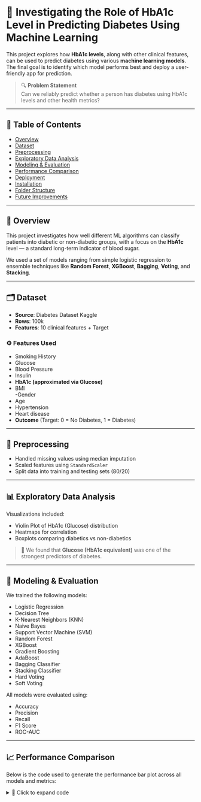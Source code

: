 # 🧪 Investigating the Role of HbA1c Level in Predicting Diabetes Using Machine Learning

This project explores how **HbA1c levels**, along with other clinical features, can be used to predict diabetes using various **machine learning models**. The final goal is to identify which model performs best and deploy a user-friendly app for prediction.

> 🔍 **Problem Statement**  
> Can we reliably predict whether a person has diabetes using HbA1c levels and other health metrics?

---

## 📂 Table of Contents

- [Overview](#overview)
- [Dataset](#dataset)
- [Preprocessing](#preprocessing)
- [Exploratory Data Analysis](#exploratory-data-analysis)
- [Modeling & Evaluation](#modeling--evaluation)
- [Performance Comparison](#performance-comparison)
- [Deployment](#deployment)
- [Installation](#installation)
- [Folder Structure](#folder-structure)
- [Future Improvements](#future-improvements)

---

## 🧠 Overview

This project investigates how well different ML algorithms can classify patients into diabetic or non-diabetic groups, with a focus on the **HbA1c** level — a standard long-term indicator of blood sugar.

We used a set of models ranging from simple logistic regression to ensemble techniques like **Random Forest**, **XGBoost**, **Bagging**, **Voting**, and **Stacking**.

---

## 🗂️ Dataset

- **Source**: Diabetes Dataset Kaggle 
- **Rows**: 100k
- **Features**: 10 clinical features + Target

### ⚙️ Features Used

- Smoking History 
- Glucose  
- Blood Pressure   
- Insulin  
- **HbA1c (approximated via Glucose)**  
- BMI  
-Gender
- Age
- Hypertension
- Heart disease
- **Outcome** (Target: 0 = No Diabetes, 1 = Diabetes)

---

## 🧼 Preprocessing

- Handled missing values using median imputation  
- Scaled features using `StandardScaler`  
- Split data into training and testing sets (80/20)  

---

## 📊 Exploratory Data Analysis

Visualizations included:

- Violin Plot of HbA1c (Glucose) distribution  
- Heatmaps for correlation  
- Boxplots comparing diabetics vs non-diabetics  

> 🔎 We found that **Glucose (HbA1c equivalent)** was one of the strongest predictors of diabetes.

---

## 🤖 Modeling & Evaluation

We trained the following models:

- Logistic Regression  
- Decision Tree  
- K-Nearest Neighbors (KNN)  
- Naive Bayes  
- Support Vector Machine (SVM)  
- Random Forest  
- XGBoost  
- Gradient Boosting  
- AdaBoost  
- Bagging Classifier  
- Stacking Classifier  
- Hard Voting  
- Soft Voting  

All models were evaluated using:

- Accuracy  
- Precision  
- Recall  
- F1 Score  
- ROC-AUC  

---

## 📈 Performance Comparison

Below is the code used to generate the performance bar plot across all models and metrics:

<details>
<summary>🔽 Click to expand code</summary>

```python
import pandas as pd
import matplotlib.pyplot as plt
import seaborn as sns

# Updated DataFrame with Hard and Soft Voting
df_summary = pd.DataFrame({
    'Model': [
        'Bagging', 'Stacking', 'Hard Voting', 'Soft Voting', 'XGBoost',
        'Gradient Boosting', 'AdaBoost', 'Naive Bayes', 'SVM', 
        'Decision Tree', 'Logistic Regression', 'KNN', 'Random Forest'
    ],
    'Accuracy': [
        0.97, 0.97, 0.9652, 0.9649, 0.97,
        0.97, 0.97, 0.91, 0.91, 0.95, 0.96, 0.96, 0.97
    ],
    'Precision': [
        0.94, 0.91, 0.93, 0.89, 0.96,
        0.99, 0.97, 0.46, 0.00, 0.70, 0.87, 0.90, 0.97
    ],
    'Recall': [
        0.70, 0.67, 0.64, 0.67, 0.69,
        0.68, 0.69, 0.66, 0.00, 0.73, 0.62, 0.57, 0.68
    ],
    'F1 Score': [
        0.80, 0.77, 0.76, 0.77, 0.81,
        0.81, 0.81, 0.54, 0.00, 0.72, 0.73, 0.70, 0.80
    ]
})

# Melt the DataFrame for seaborn plotting
df_melted = df_summary.melt(id_vars='Model', var_name='Metric', value_name='Score')

# Plotting
plt.figure(figsize=(15, 7))
sns.barplot(data=df_melted, x='Model', y='Score', hue='Metric')
plt.title('Comparison of Machine Learning Model Performance Metrics')
plt.xticks(rotation=30, ha='right')
plt.ylim(0, 1)
plt.tight_layout()
plt.show() 

## 🎥 Project Presentation

- 📽️ **Presentation Video**:  
  [Watch the video on OneDrive](https://nileuniversity-my.sharepoint.com/:v:/g/personal/m_haitham2296_nu_edu_eg/Efm7UkzXZYdEjh4rbuvxWEcBQuf_Y4EuN4CtJBXxjQUZWA?e=JYxqrz)  
  This video presents the full walk-through of our machine learning project, including data exploration, modeling, and evaluation results.

- 📊 **Presentation Slides**:  
  [Download the PowerPoint presentation](https://github.com/user-attachments/files/20633829/Machine_learning_ppt.pptx)  
  These slides summarize the project's methodology, model comparisons, and key findings.

